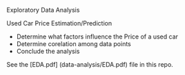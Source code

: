 Exploratory Data Analysis

Used Car Price Estimation/Prediction
- Determine what factors influence the Price of a used car
- Determine corelation among data points
- Conclude the analysis

See the [EDA.pdf] (data-analysis/EDA.pdf) file in this repo. 
